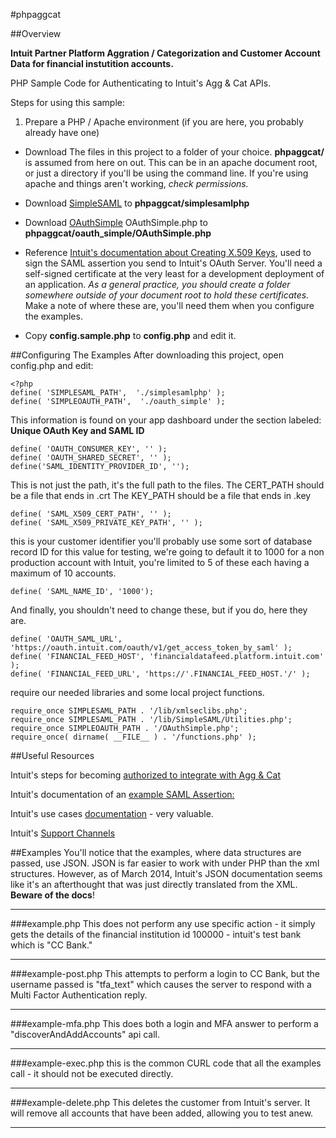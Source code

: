 #phpaggcat

##Overview

**Intuit Partner Platform Aggration / Categorization and Customer Account Data for financial instutition accounts.**

PHP Sample Code for Authenticating to Intuit's Agg &amp; Cat APIs.

Steps for using this sample:

1. Prepare a PHP / Apache environment (if you are here, you probably already have one)

* Download The files in this project to a folder of your choice. **phpaggcat/** is assumed from here on out.  This can be in an apache document root, or just a directory if you'll be using the command line.  If you're using apache and things aren't working, *check permissions.*

* Download [SimpleSAML](http://simplesamlphp.org/download) to **phpaggcat/simplesamlphp**

* Download [OAuthSimple](https://github.com/jrconlin/oauthsimple/tree/master/php) OAuthSimple.php to **phpaggcat/oauth_simple/OAuthSimple.php**

* Reference [Intuit's documentation about Creating X.509 Keys](https://developer.intuit.com/docs/0020_customeraccountdata/009_using_customeraccountdata/0010_gettingstarted/0015_create_an_cad_integration/0010_creating_x.509_public_certificates), used to sign the SAML assertion you send to Intuit's OAuth Server. You'll need a self-signed certificate at the very least for a development deployment of an application.
*As a general practice, you should create a folder somewhere outside of your document root to hold these certificates.*  Make a note of where these are, you'll need them when you configure the examples.

* Copy **config.sample.php** to **config.php** and edit it.

##Configuring The Examples
After downloading this project, open config.php and edit:

	<?php
	define( 'SIMPLESAML_PATH',  './simplesamlphp' );
	define( 'SIMPLEOAUTH_PATH',  './oauth_simple' );

This information is found on your app dashboard under the section labeled: **Unique OAuth Key and SAML ID**


	define( 'OAUTH_CONSUMER_KEY', '' );
	define( 'OAUTH_SHARED_SECRET', '' );
	define('SAML_IDENTITY_PROVIDER_ID', '');

This is not just the path, it's the full path to the files.
The CERT_PATH should be a file that ends in .crt
The KEY_PATH should be a file that ends in .key

	define( 'SAML_X509_CERT_PATH', '' );
	define( 'SAML_X509_PRIVATE_KEY_PATH', '' );


this is your customer identifier
you'll probably use some sort of database record ID for this value
for testing, we're going to default it to 1000
for a non production account with Intuit, you're limited to 5 of these
each having a maximum of 10 accounts.

	define( 'SAML_NAME_ID', '1000');

 And finally, you shouldn't need to change these, but if you do, here they are.
 
	define( 'OAUTH_SAML_URL', 'https://oauth.intuit.com/oauth/v1/get_access_token_by_saml' );
	define( 'FINANCIAL_FEED_HOST', 'financialdatafeed.platform.intuit.com' );
	define( 'FINANCIAL_FEED_URL', 'https://'.FINANCIAL_FEED_HOST.'/' );

 require our needed libraries and some local project functions.
 
	require_once SIMPLESAML_PATH . '/lib/xmlseclibs.php';
	require_once SIMPLESAML_PATH . '/lib/SimpleSAML/Utilities.php';
	require_once SIMPLEOAUTH_PATH . '/OAuthSimple.php';
	require_once( dirname( __FILE__ ) . '/functions.php' );

##Useful Resources


Intuit's steps for becoming [authorized to integrate with Agg & Cat](https://developer.intuit.com/docs/0020_aggregation_categorization_apps/009_using_aggcat)

Intuit's documentation of an [example SAML Assertion:](https://developer.intuit.com/docs/0020_aggregation_categorization_apps/009_using_aggcat/0010_gettingstarted/0025_making_your_first_connection/saml_assertion_sample)

Intuit's use cases [documentation](https://developer.intuit.com/docs/0020_customeraccountdata/customer_account_data_api/0005_key_concepts) - very valuable.

Intuit's [Support Channels](https://developer.intuit.com/docs/9_other_resources/0030_support)

##Examples
You'll notice that the examples, where data structures are passed, use JSON. JSON is far easier to work with under PHP than the xml structures.  However, as of March 2014, Intuit's JSON documentation seems like it's an afterthought that was just directly translated from the XML.  **Beware of the docs**!

---------------------
###example.php
This does not perform any use specific action - it simply gets the details of the financial institution id 100000 - intuit's test bank which is "CC Bank."

---------------------
###example-post.php
This attempts to perform a login to CC Bank, but the username passed is "tfa_text" which causes the server to respond with a Multi Factor Authentication reply.

---------------------
###example-mfa.php
This does both a login and MFA answer to perform a "discoverAndAddAccounts" api call.

---------------------
###example-exec.php
this is the common CURL code that all the examples call - it should not be executed directly.

---------------------
###example-delete.php
This deletes the customer from Intuit's server.  It will remove all accounts that have been added, allowing you to test anew.

---------------------